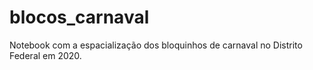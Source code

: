 # blocos_carnaval
Notebook com a espacialização dos bloquinhos de carnaval no Distrito Federal em 2020.
